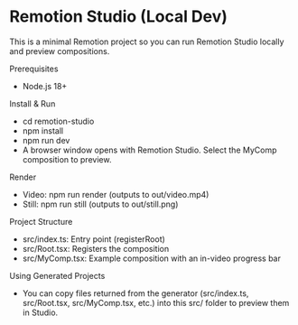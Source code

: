 Remotion Studio (Local Dev)
===========================

This is a minimal Remotion project so you can run Remotion Studio locally and preview compositions.

Prerequisites
- Node.js 18+

Install & Run
- cd remotion-studio
- npm install
- npm run dev
- A browser window opens with Remotion Studio. Select the MyComp composition to preview.

Render
- Video: npm run render (outputs to out/video.mp4)
- Still: npm run still (outputs to out/still.png)

Project Structure
- src/index.ts: Entry point (registerRoot)
- src/Root.tsx: Registers the composition
- src/MyComp.tsx: Example composition with an in-video progress bar

Using Generated Projects
- You can copy files returned from the generator (src/index.ts, src/Root.tsx, src/MyComp.tsx, etc.) into this src/ folder to preview them in Studio.

